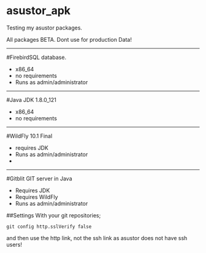 # asustor_apk
Testing my asustor packages.

All packages BETA. Dont use for production Data!

---

#FirebirdSQL database.

* x86_64
* no requirements
* Runs as admin/administrator

---

#Java JDK 1.8.0_121

* x86_64
* no requirements

---

#WildFly 10.1 Final

* requires JDK
* Runs as admin/administrator
*

---

#Gitblit GIT server in Java

* Requires JDK
* Requires WildFly
* Runs as admin/administrator

##Settings
With your git repositories;

    git config http.sslVerify false

and then use the http link, not the ssh link as asustor does not have ssh users!


